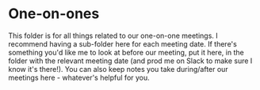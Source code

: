 # One-on-ones

This folder is for all things related to our one-on-one meetings. I recommend having a sub-folder here for each meeting date. If there's something you'd like me to look at before our meeting, put it here, in the folder with the relevant meeting date (and prod me on Slack to make sure I know it's there!). You can also keep notes you take during/after our meetings here - whatever's helpful for you. 